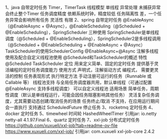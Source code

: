 1、java 自带定时任务 Timer，TimerTask
    线程模型	    单线程
    异常处理	    未捕获异常会终止整个Timer
    任务调度精度	依赖系统时钟，精度较低
    任务隔离性	差，一个任务异常会影响所有任务
    灵活性	    有限
2、spring 自带定时任务  @EnableAsync（@EnableAsync + @Async），@EnableScheduling（@Scheduled + @EnableScheduling），SpringScheduler 三种使用
    SpringScheduler是单线程调度（@Scheduled + @EnableScheduling），SpringScheduler2是多线程调用（@Scheduled + @EnableScheduling + @EnableAsync + @Async）
    TaskScheduler的使用SchedulerConfig
    @EnableAsync+@Async 注解多线程使用及配合自定义线程池使用
    @Scheduled和TaskScheduler的概述
    特性	            @Scheduled	                                                            TaskScheduler
    定位	            用来定义简单、固定的定时任务	                                                提供基于灵活编程的定时任务调度能力
    使用方式	        声明式，注解驱动方式	                                                    编程式， 需要更灵活的控制
    任务表现形式	    执行特定方法	                                                            手动注册可运行的任务（Runnable 或 Callable 等）
    线程池支持	    与全局任务调度器共用，默认单线程（可通过配置 @EnableAsync 支持多线程调度）	        可以自定义线程池
    适用场景	        简单任务，周期性调度（默认是单线程运行，可能会因任务阻塞影响其他任务）	            灵活复杂任务调度，尤其需要动态创建/取消任务的场景
    任务终止/取消	    不支持，在应用运行期间会一直执行	                                            支持通过 ScheduledFuture 停止任务
3、rocketmq 定时任务
4、docker 定时任务
5、timewheel 时间轮 HashedWheelTimer
    引用jar:
    <dependency>
        <groupId>io.netty</groupId>
        <artifactId>netty-all</artifactId>
        <version>4.1.97.Final</version>
    </dependency>
6、quartz 定时任务
7、xxl-job 分布式定时任务  
    https://github.com/xuxueli/xxl-job?tab=readme-ov-file
    https://www.xuxueli.com/xxl-job/
    引用jar:
    <!-- http://repo1.maven.org/maven2/com/xuxueli/xxl-job-core/ -->
    <dependency>
        <groupId>com.xuxueli</groupId>
        <artifactId>xxl-job-core</artifactId>
        <version>2.4.2</version>
    </dependency>

 


    
    

